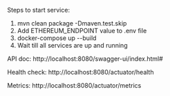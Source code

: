 
Steps to start service:

1. mvn clean package -Dmaven.test.skip
2. Add ETHEREUM_ENDPOINT value to .env file
3. docker-compose up --build
4. Wait till all services are up and running

API doc:
http://localhost:8080/swagger-ui/index.html#

Health check:
http://localhost:8080/actuator/health

Metrics:
http://localhost:8080/actuator/metrics
